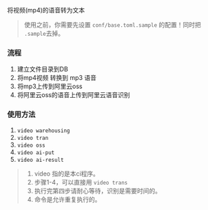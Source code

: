 将视频(mp4)的语音转为文本

> 使用之前，你需要先设置 `conf/base.toml.sample` 的配置！同时把 `.sample`去掉。

### 流程
1. 建立文件目录到DB
2. 将mp4视频 转换到 mp3 语音
3. 将mp3上传到阿里云oss
4. 将阿里云oss的语音上传到阿里云语音识别


### 使用方法
1. `video warehousing`
2. `video tran`
3. `video oss`
4. `video ai-put`
5. `video ai-result`

> 1. video 指的是本ci程序。
> 2. 步骤1-4，可以直接用 `video trans`
> 3. 执行完第四步请耐心等待，识别是需要时间的。
> 4. 命令是允许重复执行的。
